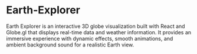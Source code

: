 # Earth-Explorer
Earth Explorer is an interactive 3D globe visualization built with React and Globe.gl that displays real-time data and weather information. It provides an immersive experience with dynamic effects, smooth animations, and ambient background sound for a realistic Earth view.
